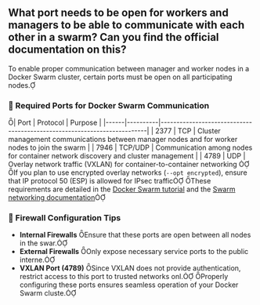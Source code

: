 ## What port needs to be open for workers and managers to be able to communicate with each other in a swarm? Can you find the official documentation on this?

​To enable proper communication between manager and worker nodes in a Docker Swarm cluster, certain ports must be open on all participating nodes.

### 🔐 Required Ports for Docker Swarm Communication
| Port | Protocol | Purpose                                                                 |
|------|----------|-------------------------------------------------------------------------|
| 2377 | TCP      | Cluster management communications between manager nodes and for worker nodes to join the swarm |
| 7946 | TCP/UDP  | Communication among nodes for container network discovery and cluster management |
| 4789 | UDP      | Overlay network traffic (VXLAN) for container-to-container networking   
If you plan to use encrypted overlay networks (`--opt encrypted`), ensure that IP protocol 50 (ESP) is allowed for IPsec traffic
These requirements are detailed in the [Docker Swarm tutorial](https://docs.docker.com/engine/swarm/swarm-tutorial/#open-protocols-and-ports) and the [Swarm networking documentation](https://docs.docker.com/engine/swarm/networking/#firewall-considerations)

### 🔧 Firewall Configuration Tips

- **Internal Firewalls** Ensure that these ports are open between all nodes in the swar.
- **External Firewalls** Only expose necessary service ports to the public interne.
- **VXLAN Port (4789)** Since VXLAN does not provide authentication, restrict access to this port to trusted networks onl.
Properly configuring these ports ensures seamless operation of your Docker Swarm cluste. 
